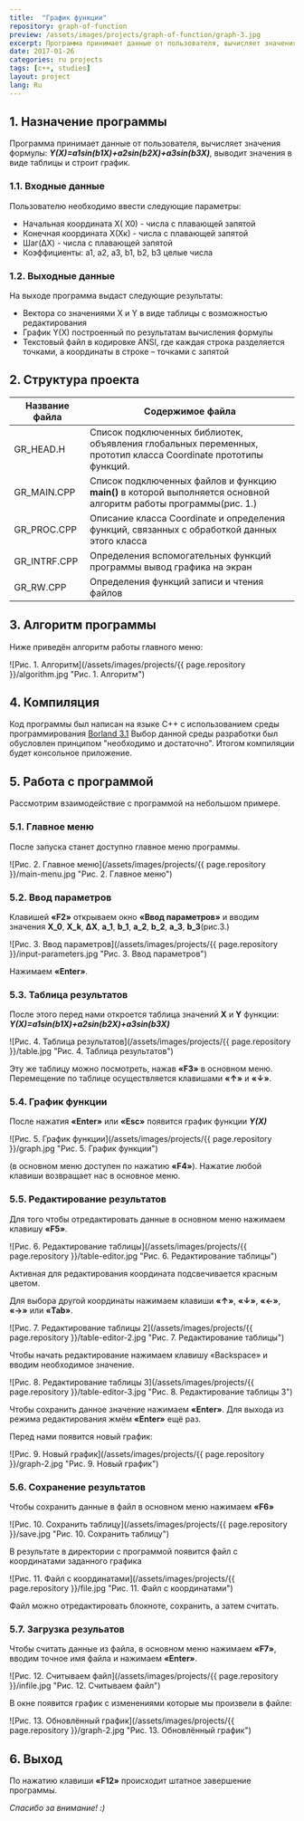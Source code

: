 ```yaml
---
title:  "График функции"
repository: graph-of-function
preview: /assets/images/projects/graph-of-function/graph-3.jpg
excerpt: Программа принимает данные от пользователя, вычисляет значения формулы Y(X), выводит значения в виде таблицы и строит график...
date: 2017-01-26
categories: ru projects
tags: [c++, studies]
layout: project
lang: Ru
---
```


## 1. Назначение программы

Программа принимает данные от пользователя, вычисляет значения формулы: _**Y(X)=a1*sin(b1*X)+a2*sin(b2*X)+a3*sin(b3*X)**_, выводит значения в виде таблицы и строит график.

### 1.1. Входные данные
Пользователю необходимо ввести следующие параметры:
*	Начальная координата Х( Х0) - числа с плавающей запятой
*	Конечная координата Х(Хк) - числа с плавающей запятой
*	Шаг(∆Х) - числа с плавающей запятой
*	Коэффициенты: a1, a2, a3, b1, b2, b3 целые числа

### 1.2. Выходные данные
На выходе программа выдаст следующие результаты:
* Вектора со значениями X и Y в виде таблицы с возможностью редактирования
* График Y(X) построенный по результатам вычисления формулы 
* Текстовый файл в кодировке ANSI, где каждая строка разделяется точками, а координаты в строке – точками с запятой

## 2. Структура проекта

Название файла  | Содержимое файла
----------------|-----------------------
GR_HEAD.H       | Список подключенных библиотек, объявления глобальных переменных, прототип класса Coordinate прототипы функций.
GR_MAIN.CPP     | Список подключенных файлов и функцию **main()** в которой выполняется основной алгоритм работы программы(рис. 1.)
GR_PROC.CPP     | Описание класса Coordinate и определения функций, связанных с обработкой данных этого класса
GR_INTRF.CPP    | Определения вспомогательных функций программы вывод графика на экран
GR_RW.CPP       | Определения функций записи и чтения файлов

## 3. Алгоритм программы

Ниже приведён алгоритм работы главного меню:

![Рис. 1. Алгоритм](/assets/images/projects/{{ page.repository }}/algorithm.jpg "Рис. 1. Алгоритм")

## 4. Компиляция

Код программы был написан на языке С++ с использованием среды программирования [Borland 3.1](http://ci-plus-plus-snachala.ru/?p=121)
Выбор данной среды разработки был обусловлен принципом "необходимо и достаточно".
Итогом компиляции будет консольное приложение.

## 5. Работа с программой
Рассмотрим взаимодействие с программой на небольшом примере.

### 5.1. Главное меню
После запуска станет доступно главное меню  программы.

![Рис. 2. Главное меню](/assets/images/projects/{{ page.repository }}/main-menu.jpg "Рис. 2. Главное меню")

### 5.2. Ввод параметров
Клавишей **«F2»** открываем окно **«Ввод параметров»** и вводим значения **X_0**, **X_k**, **∆X**, **a_1**, **b_1**, **a_2**, **b_2**, **a_3**, **b_3**(рис.3.)

![Рис. 3. Ввод параметров](/assets/images/projects/{{ page.repository }}/input-parameters.jpg "Рис. 3. Ввод параметров")

Нажимаем **«Enter»**.

### 5.3. Таблица результатов
После этого перед нами откроется таблица значений **Х** и **Y** функции: _**Y(X)=a1*sin(b1*X)+a2*sin(b2*X)+a3*sin(b3*X)**_

![Рис. 4. Таблица результатов](/assets/images/projects/{{ page.repository }}/table.jpg "Рис. 4. Таблица результатов")

Эту же таблицу можно посмотреть, нажав **«F3»** в основном меню.
Перемещение по таблице осуществляется клавишами **«↑»** и **«↓»**.

### 5.4. График функции
После нажатия **«Enter»** или **«Esc»** появится график функции _**Y(X)**_

![Рис. 5. График функции](/assets/images/projects/{{ page.repository }}/graph.jpg "Рис. 5. График функции")

(в основном меню доступен по нажатию **«F4»**).
Нажатие любой клавиши возвращает нас в основное меню.

### 5.5. Редактирование результатов
Для того чтобы отредактировать данные в основном меню нажимаем клавишу **«F5»**.

![Рис. 6. Редактирование таблицы](/assets/images/projects/{{ page.repository }}/table-editor.jpg "Рис. 6. Редактирование таблицы")

Активная для редактирования координата подсвечивается красным цветом.

Для выбора другой координаты нажимаем клавиши **«↑»**, **«↓»**, **«←»**, **«→»** или **«Tab»**.

![Рис. 7. Редактирование таблицы 2](/assets/images/projects/{{ page.repository }}/table-editor-2.jpg "Рис. 7. Редактирование таблицы")

Чтобы начать редактирование нажимаем клавишу «Backspace» и вводим необходимое значение.

![Рис. 8. Редактирование таблицы 3](/assets/images/projects/{{ page.repository }}/table-editor-3.jpg "Рис. 8. Редактирование таблицы 3")

Чтобы сохранить данное значение нажимаем **«Enter»**. 
Для выхода из режима редактирования жмём **«Enter»** ещё раз.

Перед нами появится новый график:

![Рис. 9. Новый график](/assets/images/projects/{{ page.repository }}/graph-2.jpg "Рис. 9. Новый график")

### 5.6. Сохранение результатов
Чтобы сохранить данные в файл в основном меню нажимаем **«F6»**

![Рис. 10. Сохранить таблицу](/assets/images/projects/{{ page.repository }}/save.jpg "Рис. 10. Сохранить таблицу")

В результате в директории с программой появится файл с координатами заданного графика

![Рис. 11. Файл с координатами](/assets/images/projects/{{ page.repository }}/file.jpg "Рис. 11. Файл с координатами")

Файл можно отредактировать блокноте, сохранить, а затем считать.

### 5.7. Загрузка резульатов
Чтобы считать данные из файла, в основном меню нажимаем **«F7»**, вводим точное имя файла и нажимаем **«Enter»**.

![Рис. 12. Считываем файл](/assets/images/projects/{{ page.repository }}/infile.jpg "Рис. 12. Считываем файл")

В окне появится график с изменениями которые мы произвели в файле:

![Рис. 13. Обновлённый график](/assets/images/projects/{{ page.repository }}/graph-2.jpg "Рис. 13. Обновлённый график")

## 6. Выход

По нажатию клавиши **«F12»** происходит штатное завершение программы.


_Спасибо за внимание! :)_
